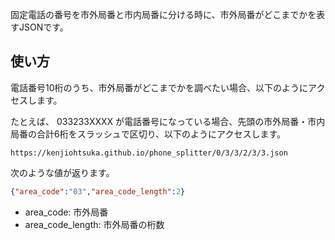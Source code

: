 固定電話の番号を市外局番と市内局番に分ける時に、市外局番がどこまでかを表すJSONです。

## 使い方

電話番号10桁のうち、市外局番がどこまでかを調べたい場合、以下のようにアクセスします。

たとえば、 033233XXXX が電話番号になっている場合、先頭の市外局番・市内局番の合計6桁をスラッシュで区切り、以下のようにアクセスします。

```
https://kenjiohtsuka.github.io/phone_splitter/0/3/3/2/3/3.json
```

次のような値が返ります。

```json
{"area_code":"03","area_code_length":2}
```

- area_code: 市外局番
- area_code_length: 市外局番の桁数
